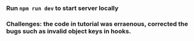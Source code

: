 ### Run  `npm run dev` to start server locally
### Challenges: the code in tutorial was erraenous, corrected the bugs such as invalid object keys in hooks.